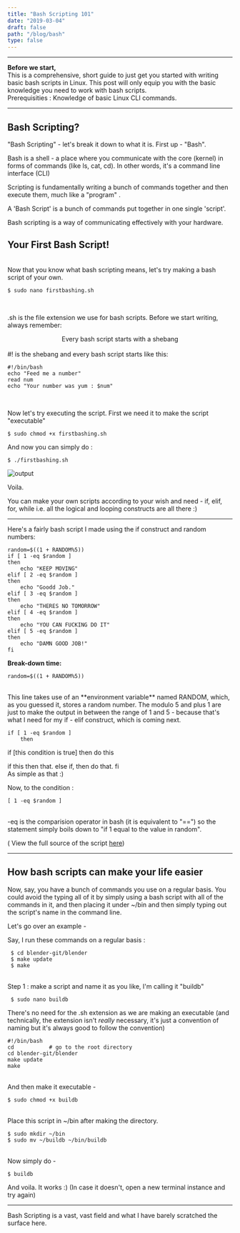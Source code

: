 ```yaml
---
title: "Bash Scripting 101"
date: "2019-03-04"
draft: false
path: "/blog/bash"
type: false
---
```


***

**Before we start,** <br>
This is a comprehensive, short guide to just get you started with writing basic bash scripts in Linux. This post will only equip you with the basic knowledge you need to work with bash scripts.
<br>
Prerequisities : Knowledge of basic Linux CLI commands.
<br>

***

## Bash Scripting? <br>

"Bash Scripting" - let's break it down to what it is. First up - "Bash". <br>

Bash is a shell - a place where you communicate with the core (kernel) in forms of commands (like ls, cat, cd). In other words, it's a command line interface (CLI) <br>

Scripting  is fundamentally writing a bunch of commands together and then execute them, much like a "program" . <br>

A 'Bash Script' is a bunch of commands put together in one single 'script'. <br>

Bash scripting is a way of communicating effectively with your hardware. <br>

## Your First Bash Script!
<br>
Now that you know what bash scripting means, let's try making a bash script of your own. <br>

```
$ sudo nano firstbashing.sh
```
<br>

.sh is the file extension we use for bash scripts. Before we start writing, always remember:

<center> Every bash script starts with a shebang </center>

<br>
 #! is the shebang and every bash script starts like this:

```
#!/bin/bash
echo "Feed me a number" 
read num 
echo "Your number was yum : $num"
```
<br>

Now let's try executing the script. First we need it to make the script "executable" <br>

```
$ sudo chmod +x firstbashing.sh
```
And now you can simply do : <br>

```
$ ./firstbashing.sh
```
<img src="https://lh3.googleusercontent.com/tt7deZPwewu7mRaHW4KNzy-2dyrSAJohQi70IVK59GXfzvtXUPew75xVTnoZJwJ78mF3G9axoiCiTf_Lp199b2ujsbx3JYu6JRJyX2vsdzGAKPMUofnjXu-JPfyA0GOHlB7r5pzlxcAKeIO4Jx1TlXNaADDihHCKWb6buygosSggQgViYboqghzOZD-pzcY4JqdeSP7bR-2KWv_Dj8AI5vKwJFO4H-ykSJVmhlt4NUr0Bv1X3PZw7ltG1SNFHcT8XjYaKPxJyChCMaEWWhd9TUhSlC4ljMwJxLo60FhYsiew30ApoiJ9Rg_KWF1zaSkrNXIjNJnsoCBrqtCT8XQjMQm8McEb6knJ0WpMcXgakOXH5OfuZ7ii0eq02xU76iI6--ABcofsnyBefGx-CpnBpjEphbxpkJ7LnjbrR1GCvcN-k7Y20M-jvq7PxgkAQtXRXlss-7fGO2qV_flH9RyDioU-34K7kYZTSdYzljt0gNDFE77DxdM-Jn0Ga_UnDChh7YHeNDI5BXF9h0J2IevmkVJNzYK6Q4mJmTBp29l5rCZ-ZnjqmM9aGRmhIwJtsXx9Ikqjqrin1kajc2th7rnkov7u4tGLoxnB2SW1Hbq7cXasHmh4Bi11QUK54WLcmb2TEBGYYCOtHgPTjaBVpZFrbz2fQd-NINY=w660-h143-no" alt="output"/>
<br>

Voila. <br>

You can make your own scripts according to your wish and need - if, elif, for, while i.e. all the logical and looping constructs are all there :) <br>

***

Here's a fairly bash script I made using the if construct and random numbers: <br>

```
random=$((1 + RANDOM%5)) 
if [ 1 -eq $random ] 
then 
	echo "KEEP MOVING"
elif [ 2 -eq $random ] 
then 
	echo "Goodd Job." 
elif [ 3 -eq $random ] 
then 
	echo "THERES NO TOMORROW" 
elif [ 4 -eq $random ] 
then 
	echo "YOU CAN FUCKING DO IT" 
elif [ 5 -eq $random ] 
then 
	echo "DAMN GOOD JOB!" 
fi
```
**Break-down time:** <br>

```  
random=$((1 + RANDOM%5)) 
```
<br>
This line takes use of an **environment variable** named RANDOM, which, as you guessed it, stores a random number. The modulo 5 and plus 1 are just to make the output in between the range of 1 and 5 - because that's what I need for my if - elif construct, which is coming next.
<br>

``` 
if [ 1 -eq $random ]
	then 
```

if [this condition is true]
then
	do this

if this then that. else if, then do that. fi <br> 
As simple as that :) 

Now, to the condition : <br>
```
[ 1 -eq $random ]
```
<br>
-eq is the comparision operator in bash (it is equivalent to "==") so the statement simply boils down to "if 1 equal to the value in random". <br>

( View the full source of the script [here](https://github.com/akhilam512/BashedPotatoes/blob/master/motiv)) <br>

*** 

## How bash scripts can make your life easier


Now, say, you have a bunch of commands you use on a regular basis. You could avoid the typing all of it by simply using a bash script with all of the commands in it, and then placing it under ~/bin and then simply typing out the script's name in the command line.<br>

Let's go over an example - <br>

Say, I run these commands on a regular basis : <br>

```
 $ cd blender-git/blender 
 $ make update 
 $ make
```
<br>
Step 1 : make a script and name it as you like, I'm calling it "buildb" <br> 

```
 $ sudo nano buildb 
```
There's no need for the .sh extension as we are making an executable (and technically, the extension isn't *really* necessary, it's just a convention of naming but it's always good to follow the convention) <br>

```
#!/bin/bash 
cd           # go to the root directory 
cd blender-git/blender 
make update 
make
```
<br>
And then make it executable - <br>

```
$ sudo chmod +x buildb
```
<br> Place this script in ~/bin after making the directory. <br>

```
$ sudo mkdir ~/bin 
$ sudo mv ~/buildb ~/bin/buildb
```

<br>
Now simply do - <br>

```
$ buildb
```
And voila. It works :) (In case it doesn't, open a new terminal instance and try again) <br>


***

Bash Scripting is a vast, vast field and what I have barely scratched the surface here.
